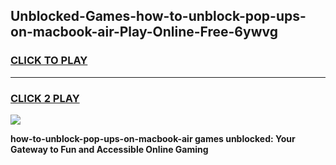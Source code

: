 
## Unblocked-Games-how-to-unblock-pop-ups-on-macbook-air-Play-Online-Free-6ywvg
<h3>
<a href="https://premium76.site?title=how-to-unblock-pop-ups-on-macbook-air&ref=26A">CLICK TO PLAY</a></h3>
<hr>

<h3>
<a href="https://premium76.site?title=how-to-unblock-pop-ups-on-macbook-air&ref=26A">CLICK 2 PLAY</a>
  
</h3>

<a href="https://premium76.site?title=how-to-unblock-pop-ups-on-macbook-air&ref=26A"><img src="https://clearcache.store/games.png"></a>


**how-to-unblock-pop-ups-on-macbook-air games unblocked: Your Gateway to Fun and Accessible Online Gaming**
